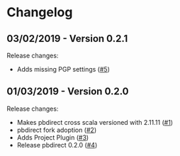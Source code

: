 # Changelog

## 03/02/2019 - Version 0.2.1

Release changes:

* Adds missing PGP settings ([#5](https://github.com/47deg/pbdirect/pull/5))


## 01/03/2019 - Version 0.2.0

Release changes:

* Makes pbdirect cross scala versioned with 2.11.11 ([#1](https://github.com/47deg/pbdirect/pull/1))
* pbdirect fork adoption ([#2](https://github.com/47deg/pbdirect/pull/2))
* Adds Project Plugin ([#3](https://github.com/47deg/pbdirect/pull/3))
* Release pbdirect 0.2.0 ([#4](https://github.com/47deg/pbdirect/pull/4))